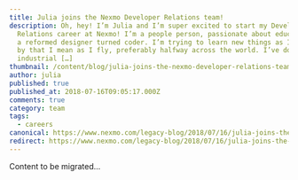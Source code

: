 ```yaml
---
title: Julia joins the Nexmo Developer Relations team!
description: Oh, hey! I’m Julia and I’m super excited to start my Developer
  Relations career at Nexmo! I’m a people person, passionate about education and
  a reformed designer turned coder. I’m trying to learn new things as I go – and
  by that I mean as I fly, preferably halfway across the world. I’ve done
  industrial […]
thumbnail: /content/blog/julia-joins-the-nexmo-developer-relations-team-dr/airport-1.jpg
author: julia
published: true
published_at: 2018-07-16T09:05:17.000Z
comments: true
category: team
tags:
  - careers
canonical: https://www.nexmo.com/legacy-blog/2018/07/16/julia-joins-the-nexmo-developer-relations-team-dr
redirect: https://www.nexmo.com/legacy-blog/2018/07/16/julia-joins-the-nexmo-developer-relations-team-dr
---
```


Content to be migrated...
